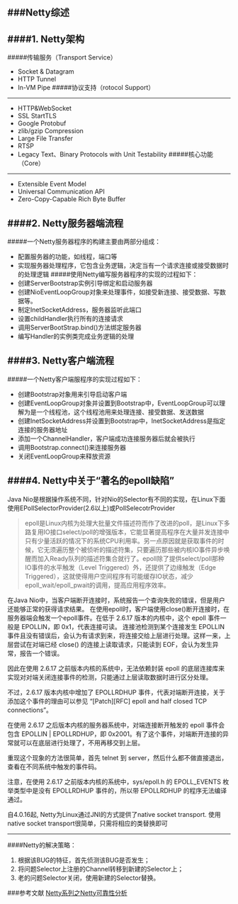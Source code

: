 ###Netty综述
------

####1. Netty架构
------
#####传输服务（Transport Service）
- Socket & Datagram
- HTTP Tunnel
- In-VM Pipe
#####协议支持（rotocol Support）
------
- HTTP&WebSocket
- SSL StartTLS
- Google Protobuf
- zlib/gzip Compression
- Large File Transfer
- RTSP
- Legacy Text、Binary Protocols with Unit Testability
#####核心功能（Core）
------
- Extensible Event Model
- Universal Communication API
- Zero-Copy-Capable Rich Byte Buffer

####2. Netty服务器端流程
------
#####一个Netty服务器程序的构建主要由两部分组成：
- 配置服务器的功能，如线程，端口等
- 实现服务器处理程序，它包含业务逻辑，决定当有一个请求连接或接受数据时的处理逻辑
#####使用Netty编写服务器程序的实现的过程如下：
- 创建ServerBootstrap实例引导绑定和启动服务器
- 创建NioEventLoopGroup对象来处理事件，如接受新连接、接受数据、写数据等。
- 制定InetSocketAddress，服务器监听此端口
- 设置childHandler执行所有的连接请求
- 调用ServerBootStrap.bind()方法绑定服务器
- 编写Handler的实例类完成业务逻辑的处理


####3. Netty客户端流程
------
#####一个Netty客户端服程序的实现过程如下：
- 创建Bootstrap对象用来引导启动客户端
- 创建EventLoopGroup对象并设置到Bootstrap中，EventLoopGroup可以理解为是一个线程池，这个线程池用来处理连接、接受数据、发送数据
- 创建InetSocketAddress并设置到Bootstrap中，InetSocketAddress是指定连接的服务器地址
- 添加一个ChannelHandler，客户端成功连接服务器后就会被执行
- 调用Bootstrap.connect()来连接服务器
- 关闭EventLoopGroup来释放资源

####4. Netty中关于“著名的epoll缺陷”
---
Java Nio是根据操作系统不同，针对Nio的Selector有不同的实现，在Linux下面使用EPollSelectorProvider(2.6以上)或PollSelecotrProvider
>epoll是Linux内核为处理大批量文件描述符而作了改进的poll，是Linux下多路复用IO接口select/poll的增强版本，它能显著提高程序在大量并发连接中只有少量活跃的情况下的系统CPU利用率。另一点原因就是获取事件的时候，它无须遍历整个被侦听的描述符集，只要遍历那些被内核IO事件异步唤醒而加入Ready队列的描述符集合就行了。epoll除了提供select/poll那种IO事件的水平触发（Level Triggered）外，还提供了边缘触发（Edge Triggered），这就使得用户空间程序有可能缓存IO状态，减少epoll_wait/epoll_pwait的调用，提高应用程序效率。
>

在Java Nio中，当客户端断开连接时，系统报告一个查询失败的错误，但是用户还能够正常的获得请求结果。
在使用epoll时，客户端使用close()断开连接时，在服务器端会触发一个epoll事件。在低于 2.6.17 版本的内核中，这个 epoll 事件一般是 EPOLLIN，即 0x1，代表连接可读。
连接池检测到某个连接发生 EPOLLIN 事件且没有错误后，会认为有请求到来，将连接交给上层进行处理。这样一来，上层尝试在对端已经 close() 的连接上读取请求，只能读到 EOF，会认为发生异常，报告一个错误。

因此在使用 2.6.17 之前版本内核的系统中，无法依赖封装 epoll 的底层连接库来实现对对端关闭连接事件的检测，只能通过上层读取数据时进行区分处理。

不过，2.6.17 版本内核中增加了 EPOLLRDHUP 事件，代表对端断开连接，关于添加这个事件的理由可以参见 “[Patch][RFC] epoll and half closed TCP connections”。

在使用 2.6.17 之后版本内核的服务器系统中，对端连接断开触发的 epoll 事件会包含 EPOLLIN | EPOLLRDHUP，即 0x2001。有了这个事件，对端断开连接的异常就可以在底层进行处理了，不用再移交到上层。

重现这个现象的方法很简单，首先 telnet 到 server，然后什么都不做直接退出，查看在不同系统中触发的事件码。

注意，在使用 2.6.17 之前版本内核的系统中，sys/epoll.h 的 EPOLL_EVENTS 枚举类型中是没有 EPOLLRDHUP 事件的，所以带 EPOLLRDHUP 的程序无法编译通过。

自4.0.16起, Netty为Linux通过JNI的方式提供了native socket transport.
使用native socket transport很简单，只需将相应的类替换即可

------
####Netty的解决策略：
1) 根据该BUG的特征，首先侦测该BUG是否发生；
2) 将问题Selector上注册的Channel转移到新建的Selector上；
3) 老的问题Selector关闭，使用新建的Selector替换。

###参考文献
[Netty系列之Netty可靠性分析]( http://www.infoq.com/cn/articles/netty-reliability)
